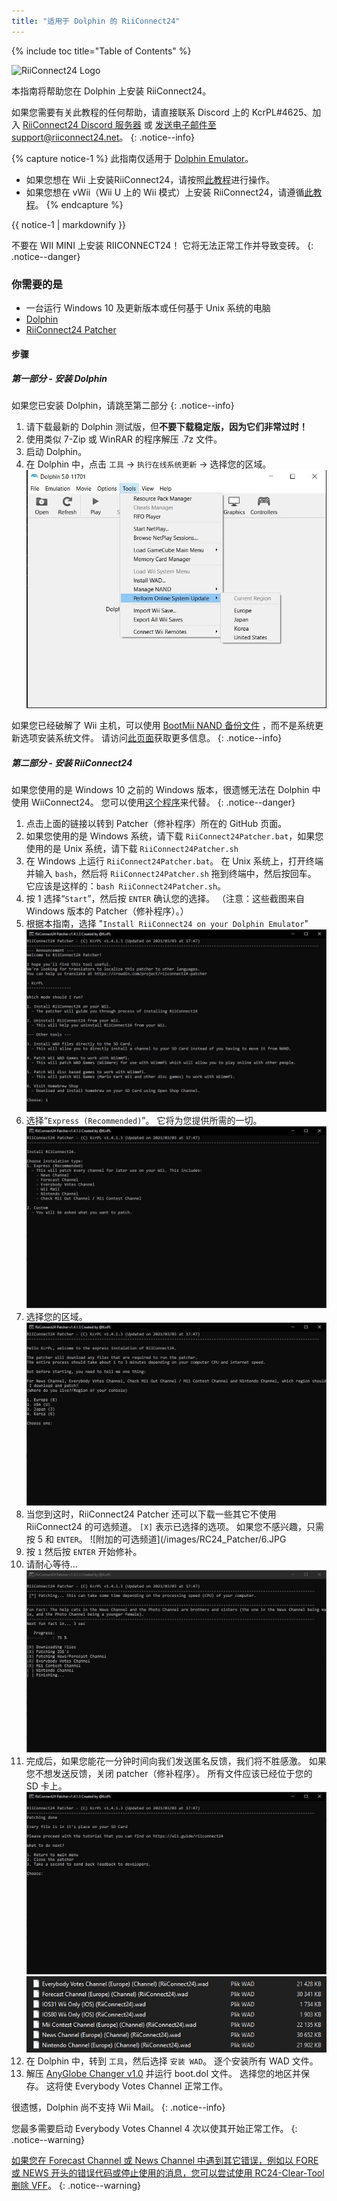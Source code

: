 ```yaml
---
title: "适用于 Dolphin 的 RiiConnect24"
---
```


{% include toc title="Table of Contents" %}

![RiiConnect24 Logo](/images/WiiRC24Logo.jpg)

本指南将帮助您在 Dolphin 上安装 RiiConnect24。

如果您需要有关此教程的任何帮助，请直接联系 Discord 上的 KcrPL#4625、加入 [RiiConnect24 Discord 服务器](https://discord.gg/rc24) 或 [发送电子邮件至 support@riiconnect24.net](mailto:support@riiconnect24.net)。
{: .notice--info}

{% capture notice-1 %}
此指南仅适用于 [Dolphin Emulator](https://dolphin-emu.org)。

- 如果您想在 Wii 上安装RiiConnect24，请按照[此教程](riiconnect24-wii)进行操作。
- 如果您想在 vWii（Wii U 上的 Wii 模式）上安装 RiiConnect24，请遵循[此教程](riiconnect24-vwii)。
{% endcapture %}

<div class="notice--warning">{{ notice-1 | markdownify }}</div>

不要在 WII MINI 上安装 RIICONNECT24！ 它将无法正常工作并导致变砖。
{: .notice--danger}

### 你需要的是

* 一台运行 Windows 10 及更新版本或任何基于 Unix 系统的电脑
* [Dolphin](https://dolphin-emu.org/download/)
* [RiiConnect24 Patcher](https://github.com/RiiConnect24/RiiConnect24-Patcher/releases)

#### 步骤

##### 第一部分 - 安装 Dolphin

如果您已安装 Dolphin，请跳至第二部分
{: .notice--info}

1. 请下载最新的 Dolphin 测试版，但**不要下载稳定版，因为它们非常过时！**
2. 使用类似 7-Zip 或 WinRAR 的程序解压 .7z 文件。
3. 启动 Dolphin。
4. 在 Dolphin 中，点击 `工具` -> `执行在线系统更新` -> 选择您的区域。 ![执行在线系统更新](/images/Dolphin_RC24/1.jpg)

如果您已经破解了 Wii 主机，可以使用 [BootMii NAND 备份文件](bootmii) ，而不是系统更新选项安装系统文件。 请访问[此页面](https://wiki.dolphin-emu.org/index.php?title=NAND_Usage_Guide)获取更多信息。
{: .notice--info}

##### 第二部分 - 安装 RiiConnect24

如果您使用的是 Windows 10 之前的 Windows 版本，很遗憾无法在 Dolphin 中使用 WiiConnect24。 您可以使用[这个程序](https://github.com/RiiConnect24/.VFF-File-Downloader-for-Dolphin)来代替。
{: .notice--danger}

1. 点击上面的链接以转到 Patcher（修补程序）所在的 GitHub 页面。
2. 如果您使用的是 Windows 系统，请下载 `RiiConnect24Patcher.bat`，如果您使用的是 Unix 系统，请下载 `RiiConnect24Patcher.sh`
3. 在 Windows 上运行 `RiiConnect24Patcher.bat`。 在 Unix 系统上，打开终端并输入 `bash`，然后将 `RiiConnect24Patcher.sh` 拖到终端中，然后按回车。 它应该是这样的：`bash RiiConnect24Patcher.sh`。
4. 按 1 选择“`Start`”，然后按 `ENTER` 确认您的选择。 （注意：这些截图来自 Windows 版本的 Patcher（修补程序）。）
5. 根据本指南，选择 "`Install RiiConnect24 on your Dolphin Emulator`" ![安装 RiiConnect24](/images/RC24_Patcher/3.JPG)
6. 选择“`Express (Recommended)`”。 它将为您提供所需的一切。 ![快速设置](/images/RC24_Patcher/4.JPG)
7. 选择您的区域。 ![选择您的区域](/images/RC24_Patcher/5.JPG)
8. 当您到这时，RiiConnect24 Patcher 还可以下载一些其它不使用 RiiConnect24 的可选频道。 `[X]` 表示已选择的选项。 如果您不感兴趣，只需按 5 和 `ENTER`。 !\[附加的可选频道\](/images/RC24_Patcher/6.JPG
9. 按 `1` 然后按 `ENTER` 开始修补。
10. 请耐心等待... ![正在打补丁！](/images/RC24_Patcher/9.JPG)
11. 完成后，如果您能花一分钟时间向我们发送匿名反馈，我们将不胜感激。  如果您不想发送反馈，关闭 patcher（修补程序）。 所有文件应该已经位于您的 SD 卡上。 ![已完成！](/images/RC24_Patcher/10.JPG) ![已复制文件](/images/RC24_Patcher/11.PNG)
12. 在 Dolphin 中，转到 `工具`，然后选择 `安装 WAD`。 逐个安装所有 WAD 文件。
13. 解压 [AnyGlobe Changer v1.0](https://github.com/fishguy6564/AnyGlobe-Changer/releases/download/1.0/AnyGlobe.Changer.zip) 并运行 boot.dol 文件。 选择您的地区并保存。 这将使 Everybody Votes Channel 正常工作。

很遗憾，Dolphin 尚不支持 Wii Mail。
{: .notice--info}

您最多需要启动 Everybody Votes Channel 4 次以使其开始正常工作。
{: .notice--warning}

[如果您在 Forecast Channel 或 News Channel 中遇到其它错误，例如以 FORE 或 NEWS 开头的错误代码或停止使用的消息，您可以尝试使用 RC24-Clear-Tool 删除 VFF](deleting-vffs)。
{: .notice--warning}
